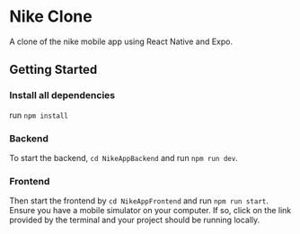 # Nike Clone

A clone of the nike mobile app using React Native and Expo.

## Getting Started

### Install all dependencies

run `npm install`

### Backend

To start the backend, `cd NikeAppBackend` and run `npm run dev`.

### Frontend

Then start the frontend by `cd NikeAppFrontend` and run `npm run start`.  
Ensure you have a mobile simulator on your computer. If so, click on the link provided by the terminal and your project should be running locally.
